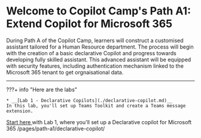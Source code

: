 
# Welcome to Copilot Camp's Path A1: Extend Copilot for Microsoft 365
During Path A of the Copilot Camp, learners will construct a customised assistant tailored for a Human Resource department. The process will begin with the creation of a basic declarative Copilot and progress towards developing fully skilled assistant. This advanced assistant will be equipped with security features, including authentication mechanism linked to the Microsoft 365 tenant to get orgnaisational data.

<hr />

???+ info "Here are the labs"

    * __[Lab 1 - Declarative Copilots](./declarative-copilot.md)__
    In this lab, you'll set up Teams Toolkit and create a Teams message extension.
  

<a href="./declarative-copilot/">Start here
</a> with Lab 1, where you'll set up a Declarative copilot for Microsoft 365
/pages/path-a1/declarative-copilot/